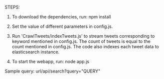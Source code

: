 STEPS:

1. To download the dependencies, run:
	npm install 

2. Set the value of different parameters in config.js.

3. Run 'CrawlTweets/indexTweets.js' to stream tweets corresponding to keyword mentioned in config.js. The count of tweets is equal to the count mentioned in config.js. The code also indexes each tweet data to elasticsearch instance.

4. To start the webapp, run:
	node app.js

Sample query:
	url/api/search?query="QUERY"